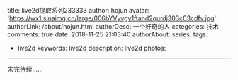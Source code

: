 title: live2d提取系列233333
author: hojun
avatar: 'https://wx1.sinaimg.cn/large/006bYVyvgy1ftand2qurdj303c03cdfv.jpg'
authorLink: /about/hojun.html
authorDesc: 一个好奇的人
categories: 技术
comments: true
date: 2018-11-25 21:03:40
authorAbout:
series:
tags:
 - live2d
keywords: live2d
description: live2d
photos:
---
未完待续......